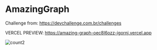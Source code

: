 # AmazingGraph
Challenge from:  https://devchallenge.com.br/challenges

VERCEL PREVIEW: https://amazing-graph-oec8l6ozz-igornj.vercel.app

![count2](https://user-images.githubusercontent.com/78692995/116793278-3ffb8380-aa9c-11eb-9f9f-c4e298497a60.PNG)
